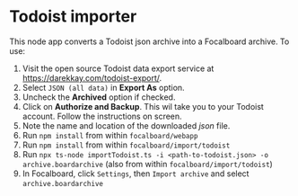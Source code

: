 # Todoist importer

This node app converts a Todoist json archive into a Focalboard archive. To use:
1. Visit the open source Todoist data export service at https://darekkay.com/todoist-export/.
1. Select `JSON (all data)` in **Export As** option.
1. Uncheck the **Archived** option if checked.
1. Click on **Authorize and Backup**. This wil take you to your Todoist account. Follow the instructions on screen.
1. Note the name and location of the downloaded *json* file.
3. Run `npm install` from within `focalboard/webapp`
4. Run `npm install` from within `focalboard/import/todoist`
5. Run `npx ts-node importTodoist.ts -i <path-to-todoist.json> -o archive.boardarchive` (also from within `focalboard/import/todoist`)
6. In Focalboard, click `Settings`, then `Import archive` and select `archive.boardarchive`
